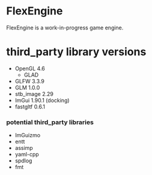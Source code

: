 # FlexEngine
FlexEngine is a work-in-progress game engine.

# third_party library versions
- OpenGL 4.6
  - GLAD
- GLFW 3.3.9
- GLM 1.0.0
- stb_image 2.29
- ImGui 1.90.1 (docking)
- fastgltf 0.6.1

### potential third_party libraries
- ImGuizmo
- entt
- assimp
- yaml-cpp
- spdlog
- fmt
